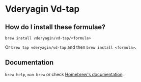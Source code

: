 # Vderyagin Vd-tap

## How do I install these formulae?

`brew install vderyagin/vd-tap/<formula>`

Or `brew tap vderyagin/vd-tap` and then `brew install <formula>`.

## Documentation

`brew help`, `man brew` or check [Homebrew's documentation](https://docs.brew.sh).

